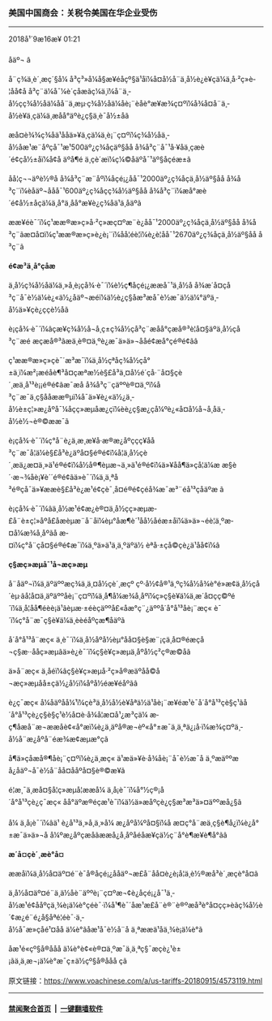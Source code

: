 ### 美国中国商会：关税令美国在华企业受伤 
------------------------

<div class="published">
 <span class="date" title="ä¸­å½æ¶é´">
  <time datetime="2018-09-16T01:21:07+08:00">
   2018å¹´9æ16æ¥ 01:21
  </time>
 </span>
</div>
<br/>
<div class="wsw">
 <span class="dateline">
  åäº¬ â
 </span>
 <p paraeid="{bc31ae2e-4546-41b2-b315-ee7fe97a6d4a}{24}" paraid="1741879873">
  å¨ç¾ä¸­è´¸æç´§å¼ å³ç³»å¼å§æ¥éåçº§ä¹åï¼å¤å½å¨ä¸­å½è¿è¥çä¼ä¸å·²ç»è­¦åå¢å å³ç¨ä¼å¯¼è´çåæãç¼ä¸ï¼å¨ä¸­å½çç¾å½åä¼åå¨ä¸æµ·ç¾å½åä¼åè¡¨èåè°æ¥æ¾ç¤ºï¼å¾å¤å¨ä¸­å½è¥ä¸çä¼ä¸æåå°äºè¿ç§ä¸è¯å½±åã
 </p>
 <p paraeid="{bc31ae2e-4546-41b2-b315-ee7fe97a6d4a}{24}" paraid="1741879873">
  æå¤è¾¾ç¾åä¹å­åä»¥ä¸çä¼ä¸è¡¨ç¤ºï¼ç¾å½åä¸­å½åæ¹æ¨åºçå¯¹æ¹500äº¿ç¾åçäº§åå å¾å³ç¨å¯¹å·¥åä¸çæè´é¢çå½±åï¼å¢å äºå¶é ä¸çè´æï¼ç¼©åäºå¯¹äº§åçéæ±ã
 </p>
 <p paraeid="{bc31ae2e-4546-41b2-b315-ee7fe97a6d4a}{36}" paraid="1678252414">
  åå¦ç¬¬äºè½®å å¾å³ç¨æ¨åºï¼åçé¡¿åå¯¹2000äº¿ç¾åçä¸­å½äº§åå å¾å³ç¨ï¼èåäº¬ååå¯¹600äº¿ç¾åçç¾å½äº§åå å¾å³ç¨ï¼æå°æè´é¢å½±åçä¼ä¸å°ä¸åå°æ¥è¿ç¾åä¹ä¸åäºã
 </p>
 <p paraeid="{bc31ae2e-4546-41b2-b315-ee7fe97a6d4a}{50}" paraid="1339145307">
  ææ¥éè¯´ï¼ç¹ææ®æ»ç»å·²ç»æç¤ºæ¨è¿åå¯¹2000äº¿ç¾åçä¸­å½äº§åå å¾å³ç¨ãæ­¤å¤ï¼ç¹ææ®æ»ç»è¿è¡¨ï¼åå¦éè¦ï¼è¿è¦åå¯¹2670äº¿ç¾åçä¸­å½äº§åå å³ç¨ã
 </p>
 <p paraeid="{bc31ae2e-4546-41b2-b315-ee7fe97a6d4a}{62}" paraid="1145284719">
  <strong>
   é¢æ³ä¸å°çåæ
  </strong>
 </p>
 <p paraeid="{bc31ae2e-4546-41b2-b315-ee7fe97a6d4a}{84}" paraid="1908688433">
  ä¸­å½ç¾å½åä¼ä¸»å¸­è¡çå¾·è¯´ï¼è½ç¶åçé¡¿ææå¯¹ä¸­å½å å¾æ´å¤çå³ç¨å¯è½ä¼è¿«ä½¿åäº¬æéï¼ä½è¿ç§åæ³æå¯è½æ¯ä½ä¼°äºä¸­å½ä»¥çè¿ççè½åã
 </p>
 <p paraeid="{bc31ae2e-4546-41b2-b315-ee7fe97a6d4a}{98}" paraid="875162058">
  è¡çå¾·è¯´ï¼âçæ¥ç¾å½å¬å¸ç±ç¾å½çå³ç¨æåå°çæå®³è¦å¤§äºä¸­å½çå³ç¨æé æçæå®³ãæä¸è®¤ä¸ºè¿æ¯ä»ä»¬ååé¢æå°çé®é¢ãâ
 </p>
 <p paraeid="{bc31ae2e-4546-41b2-b315-ee7fe97a6d4a}{118}" paraid="1307357786">
  ç¹ææ®æ»ç»çè¯´æ³æ¯ï¼ä¸­å½çªåç¾å½çå°±ä¸ï¼æ²¡æéåè¶³å¤çæªæ½è§£å³ä¸¤å½é´çå·¨å¤§çè´¸æä¸å¹³è¡¡é®é¢ãæ¯æå å¾å³ç¨çäººè®¤ä¸ºï¼å³ç¨æ¯ä¸ç§ååææ®µï¼å¯ä»¥è¿«ä½¿ä¸­å½è±ç¦»æ¿åºå¯¼åçç»æµåæ¿ç­ï¼èè¿ç§æ¿ç­å¼ºè¿«å¤å½å¬å¸åä¸­å½è½¬è®©ææ¯ã
 </p>
 <p paraeid="{bc31ae2e-4546-41b2-b315-ee7fe97a6d4a}{134}" paraid="1022698350">
  è¡çå¾·è¯´ï¼ç°å¨è¿ä¸æ¸æ¥å·æ®æ¿åºçç­ç¥åå³ç¨æ¯å¦ä¼è§£å³è¿äºå¤§é®é¢ï¼å¦ä¸­å½çè´¸æä¿æ¤ä¸»ä¹é®é¢ï¼å½å®¶èµæ¬ä¸»ä¹é®é¢ï¼ä»¥åå¶ä»çå¦ä¼æ æ§è´·æ¬¾åè¡¥è´´é®é¢ãä»è¯´ï¼ä¸ä¸ªå³é®çå¯ä»¥ææè§£å³è¿æ¹é¢çè¯¸å¤é®é¢çéå¾æ¯æ³¨éå¹³ç­åäºæ ã
 </p>
 <p paraeid="{bc31ae2e-4546-41b2-b315-ee7fe97a6d4a}{148}" paraid="1637842752">
  è¡çå¾·è¯´ï¼âä¸­å½æ¹é¢æ¿è®¤ä¸­å½çç»æµæ­£å¨è±ç¦»åºå£åæèµæ¨å¨åï¼èµ°åæ¶è´¹åå½åéæ±åï¼ä»ä»¬éè¦ä¸ºæ­¤å¼æ¾å¸åºãå æ­¤ï¼ç°å¨çå¤§é®é¢æ¯ï¼ä¸ºä»ä¹ä¸ä¸ºäºä½ èªå·±çå©çè¿ä¹åå¢ï¼â
 </p>
 <p paraeid="{bc31ae2e-4546-41b2-b315-ee7fe97a6d4a}{173}" paraid="1166389187">
  <strong>
   ç§æç»æµå¯¹å¬æç»æµ
  </strong>
 </p>
 <p paraeid="{bc31ae2e-4546-41b2-b315-ee7fe97a6d4a}{173}" paraid="1166389187">
  å¨åäº¬ï¼ä¸äºäººæç¾ä¸­ä¸¤å½çè´¸æçº çº·å½¢å®¹ä¸ºç¾å½å¾è°é»æ­¢ä¸­å½çå´èµ·ãå¦å¤ä¸äºäººåè¡¨ç¤ºï¼ä¸å¶å¼æ¾å¸åºï¼ç»ç§è¥ä¼ä¸æ´å¤çç©ºé´ï¼ä¸å¦åå¶éèè¡ä¹ãèµæ·±éèçäººå£«åæ°ç¨¿äººå´å°å¹³åè¡¨æç« è¯´ï¼ç°å¨æ¯ç§è¥ä¼ä¸èèéåºçæ¶åäºã
 </p>
 <p paraeid="{bc31ae2e-4546-41b2-b315-ee7fe97a6d4a}{187}" paraid="628676386">
  å´å°å¹³å¨æç« ä¸­è¯´ï¼ä¸­å½åºå½èµ°åå¤§è§æ¨¡çä¸­å¤®éæçå¬ç§æ··ååç»æµãä»è¿è¯´ï¼ç§è¥ç»æµä¸åºå½ç²ç®æ©åã
 </p>
 <p paraeid="{bc31ae2e-4546-41b2-b315-ee7fe97a6d4a}{211}" paraid="652454556">
  ä»å¨æç« ä¸­åéï¼âç§è¥ç»æµå·²ç»å®æäºåå©å¬æç»æµåå±çä½¿å½ï¼åºå½éæ­¥éåºãâ
 </p>
 <p paraeid="{bc31ae2e-4546-41b2-b315-ee7fe97a6d4a}{211}" paraid="652454556">
  è¿ç¯æç« å¼åäºåå¼¹ï¼çè³ä¸­å½å½è¥åªä½ä¹åè¡¨æ¥éæ¹è¯å´å°å¹³çè§ç¹ãå´å°å¹³çè¿ç§è§ç¹è½å¤è·å¾å¦æ­¤å¹¿æ³çä¼ æ­ç¶åæå¨æ¬ææåè¢«å°æï¼è¿ä¸äºå®æ¬èº«å°±æ¯ä¸ä¸ªä¿¡å·ï¼æ¾ç¤ºä¸­å½å¨æ¿åºå¨éæ¾æ¢æµæ°çã
 </p>
 <p paraeid="{bc31ae2e-4546-41b2-b315-ee7fe97a6d4a}{223}" paraid="243987179">
  å¶ä»çåæå®¶åè¡¨ç¤ºï¼è¿ä¸æç« ä¹æä»¥è·å¾åè¡¨å¯è½æ¯å ä¸ºæäººæå¿åäº¬å¯è½å¨åå¤ååºå¤§è®©æ­¥ã
 </p>
 <p paraeid="{bc31ae2e-4546-41b2-b315-ee7fe97a6d4a}{223}" paraid="243987179">
  é¦æ¸¯ä¸­æå¤§å­¦ç»æµå­¦ææå¼ ä¸å¡è¯´ï¼å°½ç®¡å´å°å¹³çè¿ç¯æç« åå°äºæ®éçæ¹è¯ï¼ä½ä»æåºçè¿ç§æ³æ³ä»¤äººæå¿§ã
  <br/>
  <br/>
  å¼ ä¸å¡è¯´ï¼âä¹ è¿å¹³ä¸»å¸­ä¸»å¼ æ¿åºå¼ºå¤§ï¼å æ­¤ç°å¨æä¸ç§è¶å¿ï¼è¿å°±æ¯ä»ä»¬å å¼ºæ¿åºçæåãææå¿å¸åºåéåæ¥çä½ç¨å°è¶æ¥è¶å°ãâ
 </p>
 <p paraeid="{fcf7f50b-e5e1-4e01-865a-3cf1833c10da}{8}" paraid="232556719">
  <strong>
   æ´å¤çè´¸æè°å¤
  </strong>
 </p>
 <p paraeid="{fcf7f50b-e5e1-4e01-865a-3cf1833c10da}{22}" paraid="1506816599">
  ææåï¼ä¸­å½å¤äº¤é¨è¯å®åçé¡¿ååäº¬æ­£å¨åå¤è¿è¡å¦ä¸è½®æå³è´¸æçè°å¤ã
 </p>
 <p paraeid="{fcf7f50b-e5e1-4e01-865a-3cf1833c10da}{34}" paraid="127687872">
  ä¸­å½å¤äº¤é¨ä¸ä½åè¨äººè¡¨ç¤ºæ¬¢è¿åçé¡¿å¯¹ä¸­å½æ¹é¢ååºçä¸¾è¡ä¼è°çéè¯·ï¼å¹¶è¯´åæ¹æ­£å¨è®¨è®ºæå³è°å¤çç»èãç¾å½è´¢æ¿é¨é¿å§åªé¦éè¯·ä¸­å½å¯æ»çåé¹¤åå ä¼è°ãåæ¹å¯è½å¨å ä¸ªææä¹åä¸¾è¡ä¼è°ã
 </p>
 <p paraeid="{fcf7f50b-e5e1-4e01-865a-3cf1833c10da}{46}" paraid="58148700">
  åæ¹é«çº§å®ååå ä¼è°è¢«è®¤ä¸ºæ¯ä¸ä¸ªç§¯æçè¿¹è±¡ãä¸ä¸æ¬¡ä¼è°æ¯ç±ä½çº§å®ååå çã
 </p>
</div>

原文链接：https://www.voachinese.com/a/us-tariffs-20180915/4573119.html


------------------------
#### [禁闻聚合首页](https://github.com/gfw-breaker/banned-news/blob/master/README.md) &nbsp;|&nbsp;  [一键翻墙软件](https://github.com/gfw-breaker/nogfw/blob/master/README.md)
